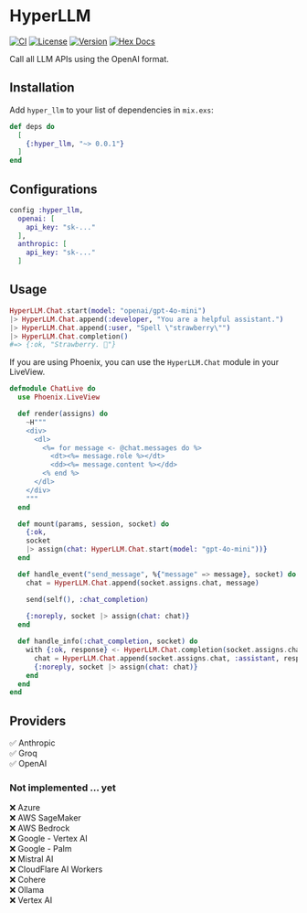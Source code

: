 # HyperLLM

[![CI](https://github.com/cgarvis/hyper_llm/actions/workflows/elixir.yml/badge.svg)](https://github.com/cgarvis/hyper_llm/actions/workflows/elixir.yml)
[![License](https://img.shields.io/hexpm/l/hyper_llm.svg)](https://github.com/cgarvis/hyper_llm/blob/main/LICENSE.md)
[![Version](https://img.shields.io/hexpm/v/hyper_llm.svg)](https://hex.pm/packages/hyper_llm)
[![Hex Docs](https://img.shields.io/badge/documentation-gray.svg)](https://hexdocs.pm/hyper_llm)

Call all LLM APIs using the OpenAI format.

## Installation

Add `hyper_llm` to your list of dependencies in `mix.exs`:

```elixir
def deps do
  [
    {:hyper_llm, "~> 0.0.1"}
  ]
end
```

## Configurations

```elixir
config :hyper_llm,
  openai: [
    api_key: "sk-..."
  ],
  anthropic: [
    api_key: "sk-..."
  ]
```

## Usage

```elixir
HyperLLM.Chat.start(model: "openai/gpt-4o-mini")
|> HyperLLM.Chat.append(:developer, "You are a helpful assistant.")
|> HyperLLM.Chat.append(:user, "Spell \"strawberry\"")
|> HyperLLM.Chat.completion()
#=> {:ok, "Strawberry. 🍓"}
```

If you are using Phoenix, you can use the `HyperLLM.Chat` module in your LiveView.

```elixir
defmodule ChatLive do
  use Phoenix.LiveView

  def render(assigns) do
    ~H"""
    <div>
      <dl>
        <%= for message <- @chat.messages do %>
          <dt><%= message.role %></dt>
          <dd><%= message.content %></dd>
        <% end %>
      </dl>
    </div>
    """
  end

  def mount(params, session, socket) do
    {:ok,
    socket
    |> assign(chat: HyperLLM.Chat.start(model: "gpt-4o-mini"))}
  end

  def handle_event("send_message", %{"message" => message}, socket) do
    chat = HyperLLM.Chat.append(socket.assigns.chat, message)

    send(self(), :chat_completion)
    
    {:noreply, socket |> assign(chat: chat)}
  end

  def handle_info(:chat_completion, socket) do
    with {:ok, response} <- HyperLLM.Chat.completion(socket.assigns.chat) do
      chat = HyperLLM.Chat.append(socket.assigns.chat, :assistant, response)
      {:noreply, socket |> assign(chat: chat)}
    end
  end
end
```

## Providers

✅ Anthropic<br/>
✅ Groq<br/>
✅ OpenAI<br/>

### Not implemented ... yet
❌ Azure<br/>
❌ AWS SageMaker<br/>
❌ AWS Bedrock<br/>
❌ Google - Vertex AI<br/>
❌ Google - Palm<br/>
❌ Mistral AI<br/>
❌ CloudFlare AI Workers<br/>
❌ Cohere<br/>
❌ Ollama<br/>
❌ Vertex AI<br/>